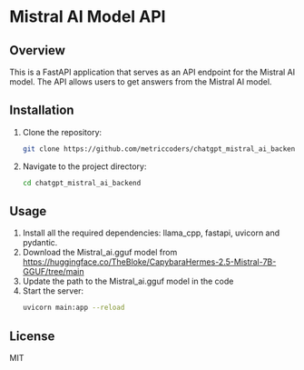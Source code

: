 # Mistral AI Model API

## Overview
This is a FastAPI application that serves as an API endpoint for the Mistral AI model. The API allows users to get answers from the Mistral AI model.

## Installation

1. Clone the repository:
    ```bash
    git clone https://github.com/metriccoders/chatgpt_mistral_ai_backend.git
    ```

2. Navigate to the project directory:
    ```bash
    cd chatgpt_mistral_ai_backend
    ```
## Usage
1. Install all the required dependencies: llama_cpp, fastapi, uvicorn and pydantic.
2. Download the Mistral_ai.gguf model from https://huggingface.co/TheBloke/CapybaraHermes-2.5-Mistral-7B-GGUF/tree/main
3. Update the path to the Mistral_ai.gguf model in the code
4. Start the server:
    ```bash
    uvicorn main:app --reload
    ```
## License
MIT
